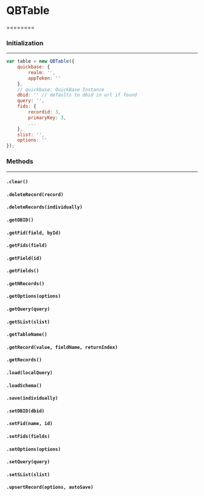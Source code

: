 # QBTable
========

### Initialization
--------------

```js
var table = new QBTable({
	quickbase: {
		realm: '',
		appToken: ''
	},
	// quickbase: QuickBase Instance
	dbid: '' // defaults to dbid in url if found
	query: '',
	fids: {
		recordid: 3,
		primaryKey: 3,
		...
	},
	slist: '',
	options: ''
});
```

### Methods
-------
#### `.clear()`
#### `.deleteRecord(record)`
#### `.deleteRecords(individually)`
#### `.getDBID()`
#### `.getFid(field, byId)`
#### `.getFids(field)`
#### `.getField(id)`
#### `.getFields()`
#### `.getNRecords()`
#### `.getOptions(options)`
#### `.getQuery(query)`
#### `.getSList(slist)`
#### `.getTableName()`
#### `.getRecord(value, fieldName, returnIndex)`
#### `.getRecords()`
#### `.load(localQuery)`
#### `.loadSchema()`
#### `.save(individually)`
#### `.setDBID(dbid)`
#### `.setFid(name, id)`
#### `.setFids(fields)`
#### `.setOptions(options)`
#### `.setQuery(query)`
#### `.setSList(slist)`
#### `.upsertRecord(options, autoSave)`
